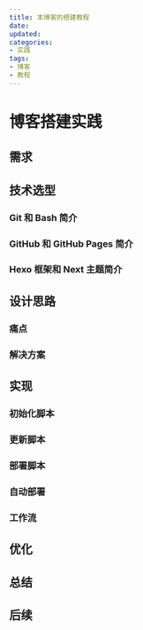```yaml
---
title: 本博客的搭建教程
date:
updated:
categories:
- 实践
tags:
- 博客
- 教程
---
```


# 博客搭建实践

## 需求

## 技术选型

### Git 和 Bash 简介

### GitHub 和 GitHub Pages 简介

### Hexo 框架和 Next 主题简介

## 设计思路

### 痛点

### 解决方案

## 实现

### 初始化脚本

### 更新脚本

### 部署脚本

### 自动部署

### 工作流

## 优化

## 总结

## 后续
